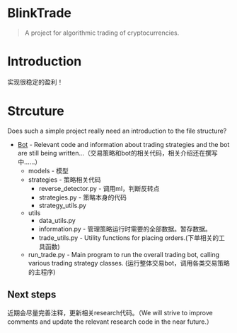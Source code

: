 # BlinkTrade
> A project for algorithmic trading of cryptocurrencies.

# Introduction 
实现很稳定的盈利！


# Strcuture
Does such a simple project really need an introduction to the file structure?
- [Bot](#Bot) - Relevant code and information about trading strategies and the bot are still being written...（交易策略和bot的相关代码，相关介绍还在撰写中……）
  - models - 模型
  - strategies - 策略相关代码
    - reverse_detector.py - 调用ml，判断反转点
    - strategies.py - 策略本身的代码
    - strategy_utils.py
  - utils
    - data_utils.py
    - information.py  - 管理策略运行时需要的全部数据。暂存数据。
    - trade_utils.py  - Utility functions for placing orders.(下单相关的工具函数)
  - run_trade.py - Main program to run the overall trading bot, calling various trading strategy classes. (运行整体交易bot，调用各类交易策略的主程序)


## Next steps
近期会尽量完善注释，更新相关research代码。（We will strive to improve comments and update the relevant research code in the near future.）
